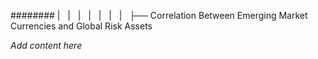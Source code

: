 ######## |   |   |   |   |   |   |   ├── Correlation Between Emerging Market Currencies and Global Risk Assets

*Add content here*